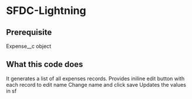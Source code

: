# SFDC-Lightning
## Prerequisite
Expense__c object
## What this code does
It generates a list of all expenses records.
Provides iniline edit button with each record to edit name
Change name and click save
Updates the values in sf
